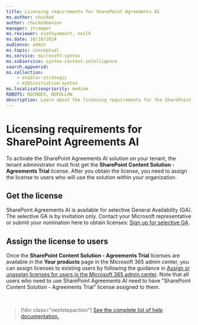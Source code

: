 ```yaml
---
title: Licensing requirements for SharePoint Agreements AI
ms.author: chucked
author: chuckedmonson
manager: jtremper
ms.reviewer: ssathyamoort, neilh
ms.date: 10/10/2024
audience: admin
ms.topic: conceptual
ms.service: microsoft-syntex
ms.subservice: syntex-content-intelligence
search.appverid: 
ms.collection: 
    - enabler-strategic
    - m365initiative-syntex
ms.localizationpriority: medium
ROBOTS: NOINDEX, NOFOLLOW
description: Learn about the licensing requirements for the SharePoint Agreements AI solution.
---
```


# Licensing requirements for SharePoint Agreements AI

To activate the SharePoint Agreements AI solution on your tenant, the tenant administrator must first get the **SharePoint Content Solution - Agreements Trial** license. After you obtain the license, you need to assign the license to users who will use the solution within your organization.

## Get the license

SharePoint Agreements AI is available for selective General Availability (GA). The selective GA is by invitation only. Contact your Microsoft representative or submit your nomination here to obtain licenses: [Sign up for selective GA](https://aka.ms/AgreementsSelectiveGA).

## Assign the license to users

Once the **SharePoint Content Solution - Agreements Trial** licenses are available in the **Your products** page in the Microsoft 365 admin center, you can assign licenses to existing users by following the guidance in [Assign or unassign licenses for users in the Microsoft 365 admin center](/microsoft-365/admin/manage/assign-licenses-to-users). Note that all users who need to use SharePoint Agreements AI need to have "SharePoint Content Solution - Agreements Trial" license assigned to them.
  

<br>

> [!div class="nextstepaction"]
> [See the complete list of help documentation.](agreements-overview.md#help-documentation)
